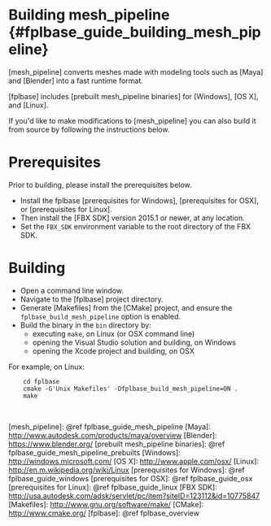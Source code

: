Building mesh_pipeline    {#fplbase_guide_building_mesh_pipeline}
======================

[mesh_pipeline] converts meshes made with modeling tools such as [Maya] and
[Blender] into a fast runtime format.

[fplbase] includes [prebuilt mesh_pipeline binaries] for [Windows], [OS X], and
[Linux].

If you'd like to make modifications to [mesh_pipeline] you can also
build it from source by following the instructions below.

# Prerequisites

Prior to building, please install the prerequisites below.

   * Install the fplbase [prerequisites for Windows], [prerequisites for OSX],
     or [prerequisites for Linux].
   * Then install the [FBX SDK] version 2015.1 or newer, at any location.
   * Set the `FBX_SDK` environment variable to the root directory of
     the FBX SDK.

# Building

   * Open a command line window.
   * Navigate to the [fplbase] project directory.
   * Generate [Makefiles] from the [CMake] project, and ensure the
     `fplbase_build_mesh_pipeline` option is enabled.
   * Build the binary in the `bin` directory by:
     * executing `make`, on Linux (or OSX command line)
     * opening the Visual Studio solution and building, on Windows
     * opening the Xcode project and building, on OSX

For example, on Linux:

~~~{.sh}
    cd fplbase
    cmake -G'Unix Makefiles' -Dfplbase_build_mesh_pipeline=ON .
    make
~~~

<br>


  [mesh_pipeline]: @ref fplbase_guide_mesh_pipeline
  [Maya]: http://www.autodesk.com/products/maya/overview
  [Blender]: https://www.blender.org/
  [prebuilt mesh_pipeline binaries]: @ref fplbase_guide_mesh_pipeline_prebuilts
  [Windows]: http://windows.microsoft.com/
  [OS X]: http://www.apple.com/osx/
  [Linux]: http://en.m.wikipedia.org/wiki/Linux
  [prerequisites for Windows]: @ref fplbase_guide_windows
  [prerequisites for OSX]: @ref fplbase_guide_osx
  [prerequisites for Linux]: @ref fplbase_guide_linux
  [FBX SDK]: http://usa.autodesk.com/adsk/servlet/pc/item?siteID=123112&id=10775847
  [Makefiles]: http://www.gnu.org/software/make/
  [CMake]: http://www.cmake.org/
  [fplbase]: @ref fplbase_overview

